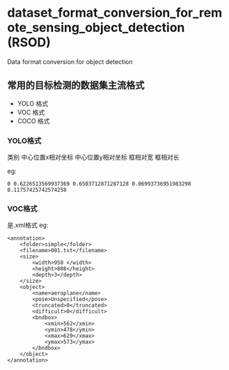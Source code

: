 # dataset_format_conversion_for_remote_sensing_object_detection (RSOD)

Data format conversion for object detection

## 常用的目标检测的数据集主流格式
- YOLO 格式 
- VOC 格式
- COCO 格式

### YOLO格式
类别 中心位置x相对坐标 中心位置y相对坐标 框相对宽 框相对长

eg:
```
0 0.6226513569937369 0.6503712871287128 0.06993736951983298 0.11757425742574258
```
### VOC格式
是.xml格式
eg:
```
<annotation>
	<folder>simple</folder>
	<filename>001.txt</filename>
	<size>
		<width>958 </width>
		<height>808</height>
		<depth>3</depth>
	</size>
	<object>
		<name>aeroplane</name>
		<pose>Unspecified</pose>
		<truncated>0</truncated>
		<difficult>0</difficult>
		<bndbox>
			<xmin>562</xmin>
			<ymin>478</ymin>
			<xmax>629</xmax>
			<ymax>573</ymax>
		</bndbox>
	</object>
</annotation>
```
